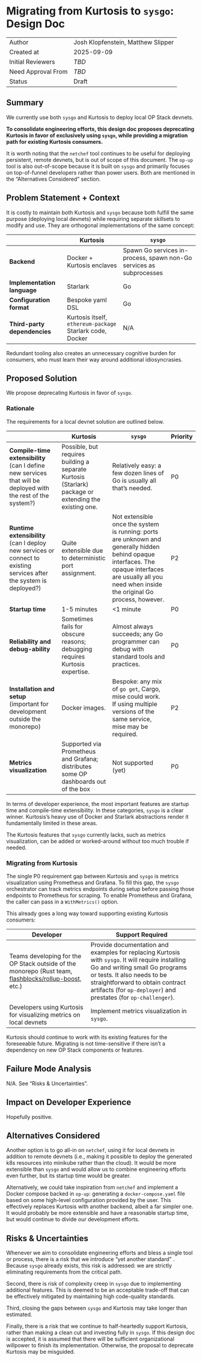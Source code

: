 # Migrating from Kurtosis to `sysgo`: Design Doc

|                    |                                                    |
| ------------------ | -------------------------------------------------- |
| Author             | Josh Klopfenstein, Matthew Slipper                 |
| Created at         | 2025-09-09                                         |
| Initial Reviewers  | _TBD_                                              |
| Need Approval From | _TBD_                                              |
| Status             | Draft <!--/ In Review / Implementing Actions / Final_ --> |

## Summary

We currently use both `sysgo` and Kurtosis to deploy local OP Stack devnets.

**To consolidate engineering efforts, this design doc proposes deprecating Kurtosis in favor of exclusively using `sysgo`, while providing a migration path for existing Kurtosis consumers.**

It is worth noting that the `netchef` tool continues to be useful for deploying persistent, remote devnets, but is out of scope of this document. The `op-up` tool is also out-of-scope because it is built on `sysgo` and primarily focuses on top-of-funnel developers rather than power users. Both are mentioned in the “Alternatives Considered” section.

## Problem Statement + Context

<!-- Describe the specific problem that the document is seeking to address as well
as information needed to understand the problem and design space.
If more information is needed on the costs of the problem,
this is a good place to that information. -->

It is costly to maintain both Kurtosis and `sysgo` because both fulfill the same purpose (deploying local devnets) while requiring separate skillsets to modify and use. They are orthogonal implementations of the same concept:

|                          | **Kurtosis**                                              | **`sysgo`** |
| ------------------------ | --------------------------------------------------------- | --- |
| **Backend**                  | Docker + Kurtosis enclaves                                | Spawn Go services in-process, spawn non-Go services as subprocesses |
| **Implementation language**  | Starlark                                                  | Go |
| **Configuration format**     | Bespoke yaml DSL                                          | Go |
| **Third-party dependencies** | Kurtosis itself, `ethereum-package` Starlark code, Docker | N/A |

Redundant tooling also creates an unnecessary cognitive burden for consumers, who must learn their way around additional idiosyncrasies.

## Proposed Solution

<!-- A high level overview of the proposed solution.
When there are multiple alternatives there should be an explanation
of why one solution was picked over other solutions.
As a rule of thumb, including code snippets (except for defining an external API)
is likely too low level. -->

We propose deprecating Kurtosis in favor of `sysgo`.

### Rationale

The requirements for a local devnet solution are outlined below.

|     | **Kurtosis** | **`sysgo`** | **Priority** |
| --- | ------------ | ----------- | ------------ |
| **Compile-time extensibility** (can I define new services that will be deployed with the rest of the system?) | Possible, but requires building a separate Kurtosis (Starlark) package or extending the existing one. | Relatively easy: a few dozen lines of Go is usually all that’s needed. | P0 |
| **Runtime extensibility** (can I deploy new services or connect to existing services after the system is deployed?) | Quite extensible due to deterministic port assignment. | Not extensible once the system is running: ports are unknown and generally hidden behind opaque interfaces. The opaque interfaces are usually all you need when inside the original Go process, however. | P2 |
| **Startup time** | 1-5 minutes | <1 minute | P0 |
| **Reliability and debug-ability**  | Sometimes fails for obscure reasons; debugging requires Kurtosis expertise. | Almost always succeeds; any Go programmer can debug with standard tools and practices. | P0 |
| **Installation and setup** (important for development outside the monorepo) | Docker images. | Bespoke: any mix of `go get`, Cargo, mise could work. If using multiple versions of the same service, mise may be required. | P2 |
| **Metrics visualization** | Supported via Prometheus and Grafana; distributes some OP dashboards out of the box | Not supported (yet) | P0 |

In terms of developer experience, the most important features are startup time and compile-time extensibility. In these categories, `sysgo` is a clear winner. Kurtosis’s heavy use of Docker and Starlark abstractions render it fundamentally limited in these areas.

The Kurtosis features that `sysgo` currently lacks, such as metrics visualization, can be added or worked-around without too much trouble if needed.

### Migrating from Kurtosis

The single P0 requirement gap between Kurtosis and `sysgo` is metrics visualization using Prometheus and Grafana. To fill this gap, the `sysgo` orchestrator can track metrics endpoints during setup before passing those endpoints to Prometheus for scraping. To enable Prometheus and Grafana, the caller can pass in a `WithMetrics()` option.

This already goes a long way toward supporting existing Kurtosis consumers:

| **Developer** | **Support Required** |
| --- | --- |
| Teams developing for the OP Stack outside of the monorepo (Rust team, [flashblocks/rollup-boost](https://github.com/flashbots/rollup-boost/blob/0ce4158bc32f8405458c506ca38ad5d54aa81949/docs/local-devnet.md?plain=1#L11), etc.) | Provide documentation and examples for replacing Kurtosis with `sysgo`. It will require installing Go and writing small Go programs or tests. It also needs to be straightforward to obtain contract artifacts (for `op-deployer`) and prestates (for `op-challenger`). |
| Developers using Kurtosis for visualizing metrics on local devnets | Implement metrics visualization in `sysgo`. |

Kurtosis should continue to work with its existing features for the foreseeable future. Migrating is not time-sensitive if there isn’t a dependency on new OP Stack components or features.

## Failure Mode Analysis

<!-- Link to the failure mode analysis document, created from the fma-template.md file. -->

N/A. See “Risks & Uncertainties”.

## Impact on Developer Experience
<!-- Does this proposed design change the way application developers interact with the protocol?
Will any Superchain developer tools (like Supersim, templates, etc.) break as a result of this change? -->

Hopefully positive.

## Alternatives Considered

<!-- List out a short summary of each possible solution that was considered.
Comparing the effort of each solution -->

Another option is to go all-in on `netchef`, using it for local devnets in addition to remote devnets (i.e., making it possible to deploy the generated k8s resources into minikube rather than the cloud). It would be more extensible than `sysgo` and would allow us to combine engineering efforts even further, but its startup time would be greater.

Alternatively, we could take inspiration from `netchef` and implement a Docker compose backed in `op-up`: generating a `docker-compose.yaml` file based on some high-level configuration provided by the user. This effectively replaces Kurtosis with another backend, albeit a far simpler one. It would probably be more extensible and have a reasonable startup time, but would continue to divide our development efforts.

## Risks & Uncertainties

<!-- An overview of what could go wrong.
Also any open questions that need more work to resolve. -->

Whenever we aim to consolidate engineering efforts and bless a single tool or process, there is a risk that we introduce “yet another standard” <insert obligatory xkcd>. Because `sysgo` already exists, this risk is addressed: we are strictly eliminating requirements from the critical path.

Second, there is risk of complexity creep in `sysgo` due to implementing additional features. This is deemed to be an acceptable trade-off that can be effectively mitigated by maintaining high code-quality standards.

Third, closing the gaps between `sysgo` and Kurtosis may take longer than estimated.

Finally, there is a risk that we continue to half-heartedly support Kurtosis, rather than making a clean cut and investing fully in `sysgo`. If this design doc is accepted, it is assumed that there will be sufficient organizational willpower to finish its implementation. Otherwise, the proposal to deprecate Kurtosis may be misguided.

